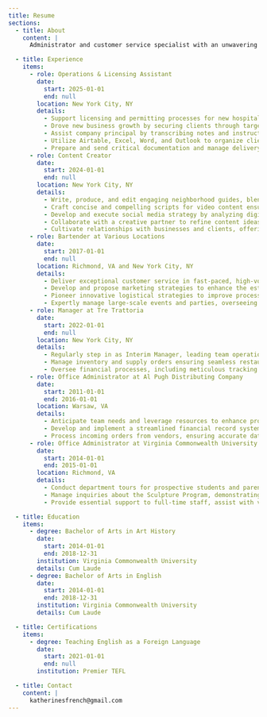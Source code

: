```yaml
---
title: Resume
sections:
  - title: About
    content: |
      Administrator and customer service specialist with an unwavering passion and energy for people. I believe the best customer experiences come from a personable, positive, and enthusiastic demeanor, which is reflected consistently through my work.

  - title: Experience
    items:
      - role: Operations & Licensing Assistant
        date:
          start: 2025-01-01
          end: null
        location: New York City, NY
        details:
          - Support licensing and permitting processes for new hospitality businesses by completing forms related to the NYS Liquor Authority, Community Boards, LLC/corporation registration, and business renewals.
          - Drove new business growth by securing clients through targeted outreach strategies, including prospect research, cold and warm calling, mailing promotional flyers, and following up via email—directly contributing to increased company revenue.
          - Assist company principal by transcribing notes and instructions into accurate, compliant documentation across multiple applications.
          - Utilize Airtable, Excel, Word, and Outlook to organize client records, manage internal tasks, and track project progress.
          - Prepare and send critical documentation and manage delivery logistics to ensure timely submissions.
      - role: Content Creator
        date:
          start: 2024-01-01
          end: null
        location: New York City, NY
        details:
          - Write, produce, and edit engaging neighborhood guides, blending storytelling and personal insights with strategic brand partnerships to showcase New York City’s food, drink, activities, and walking tours.
          - Craft concise and compelling scripts for video content ensuring clear, engaging, and informative messaging.
          - Develop and execute social media strategy by analyzing digital trends, leveraging Instagram analytics for engagement insights, and optimizing content performance using tools like Linktree and Canva.
          - Collaborate with a creative partner to refine content ideas, enhance production quality, and maintain an authentic voice and engaging brand voice.
          - Cultivate relationships with businesses and clients, offering promotional services that drive engagement while preserving audience trust.
      - role: Bartender at Various Locations
        date:
          start: 2017-01-01
          end: null
        location: Richmond, VA and New York City, NY
        details:
          - Deliver exceptional customer service in fast-paced, high-volume environments, and mentor junior staff, fostering a culture of excellence and enhancing overall team performance.
          - Develop and propose marketing strategies to enhance the establishment's presence on social media and through promotional events. Craft detailed action plans with clear projections, contributing to increased brand visibility and customer engagement.
          - Pioneer innovative logistical strategies to improve processes, optimize space utilization, and minimize waste, leading to enhanced operational efficiency and significant cost savings.
          - Expertly manage large-scale events and parties, overseeing all aspects from customer engagement to beverage service, ensuring memorable experiences for attendees.
      - role: Manager at Tre Trattoria
        date:
          start: 2022-01-01
          end: null
        location: New York City, NY
        details:
          - Regularly step in as Interim Manager, leading team operations and ensuring optimal performance.
          - Manage inventory and supply orders ensuring seamless restaurant operations.
          - Oversee financial processes, including meticulous tracking of tips, invoice processing, and managing petty cash. Effectively maintain balanced accounts through vigilant oversight, preventing any fiscal discrepancies.
      - role: Office Administrator at Al Pugh Distributing Company
        date:
          start: 2011-01-01
          end: 2016-01-01
        location: Warsaw, VA
        details:
          - Anticipate team needs and leverage resources to enhance productivity and create a more efficient work environment.
          - Develop and implement a streamlined financial record system, improving accessibility and expediting audit preparation, setting a new company standard.
          - Process incoming orders from vendors, ensuring accurate data logging and timely order fulfillment in the company Retail Accounting System.
      - role: Office Administrator at Virginia Commonwealth University
        date:
          start: 2014-01-01
          end: 2015-01-01
        location: Richmond, VA
        details:
          - Conduct department tours for prospective students and parents, effectively communicating the program's features and academic strengths, and enhancing the department's image and appeal.
          - Manage inquiries about the Sculpture Program, demonstrating excellent communication skills and efficient routing of information to relevant staff members.
          - Provide essential support to full-time staff, assist with various projects and tasks, thereby contributing to the smooth functioning of the department.

  - title: Education
    items:
      - degree: Bachelor of Arts in Art History
        date:
          start: 2014-01-01
          end: 2018-12-31
        institution: Virginia Commonwealth University
        details: Cum Laude
      - degree: Bachelor of Arts in English
        date:
          start: 2014-01-01
          end: 2018-12-31
        institution: Virginia Commonwealth University
        details: Cum Laude

  - title: Certifications
    items:
      - degree: Teaching English as a Foreign Language
        date:
          start: 2021-01-01
          end: null
        institution: Premier TEFL

  - title: Contact
    content: |
      katherinesfrench@gmail.com
---
```

